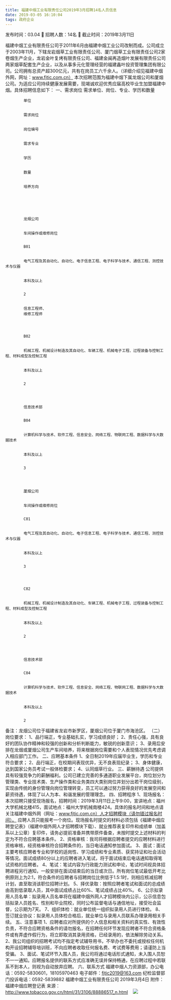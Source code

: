 ```yaml
---
title: 福建中烟工业有限责任公司2019年3月招聘14名人员信息
date: 2019-03-05 16:10:04
tags: 政府企业
---
```

发布时间：03.04   🌟   招聘人数：14名   🌈   截止时间：2019年3月11日
<!-- more -->

福建中烟工业有限责任公司于2011年6月由福建中烟工业公司改制而成。公司成立于2003年11月，下辖龙岩烟草工业有限责任公司、厦门烟草工业有限责任公司2家卷烟生产企业，龙岩金叶复烤有限责任公司、福建金闽再造烟叶发展有限责任公司两家烟草配套生产企业，以及从事多元化管理经营的福建鑫叶投资管理集团有限公司。公司拥有总资产超300亿元，共有在岗员工六千余人。（详细介绍见福建中烟外网，网址：www.fjtic.com.cn）
本次招聘范围为福建中烟下属龙烟公司和厦烟公司。为适应公司持续健康发展需要，现竭诚欢迎优秀应届高校毕业生加盟福建中烟。具体招聘信息如下：
一、需求岗位
需求单位、岗位、专业、学历和数量

    
        
            
            单位
            
            
            需求岗位
            
            
            岗位编号
            
            
            需求专业
            
            
            学历
            
            
            数量
            
            
            培养方向
            
        
    
    
        
            
            龙烟公司
            
            
            车间操作或维修岗位
            
            
            B01
            
            
            电气工程及其自动化、自动化、电子信息工程、电子科学与技术、通信工程、测控技术与仪器
            
            
            本科及以上
            
            
            2
            
            
            信息工程师、
            维修工程师
            
        
        
            
            B02
            
            
            机械工程、机械设计制造及其自动化、车辆工程、机械电子工程、过程装备与控制工程、材料成型及控制工程
            
            
            本科及以上
            
            
            2
            
        
        
            
            信息技术部
            
            
            B04
            
            
            计算机科学与技术、软件工程、信息安全、网络工程、物联网工程、数据科学与大数据技术
            
            
            本科及以上
            
            
            3
            
        
        
            
            厦烟公司
            
            
            车间操作或维修岗位
            
            
            C01
            
            
            电气工程及其自动化、自动化、电子信息工程、电子科学与技术、通信工程、测控技术与仪器
            
            
            本科及以上
            
            
            3
            
        
        
            
            C02
            
            
            机械工程、机械设计制造及其自动化、车辆工程、机械电子工程、过程装备与控制工程、材料成型及控制工程
            
            
            本科及以上
            
            
            2
            
        
        
            
            信息技术部
            
            
            C04
            
            
            计算机科学与技术、软件工程、信息安全、网络工程、物联网工程、数据科学与大数据技术
            
            
            本科及以上
            
            
            2
            
        
    

备注：龙烟公司位于福建省龙岩市新罗区，厦烟公司位于厦门市海沧区。
（二）岗位要求：
1、品行端正，专业基础扎实，学习成绩良好；
2、责任心强，具有良好的团队协作精神和较强的创新和分析判断能力，敏锐的创新意识；
3、录用后安排在龙烟或厦烟公司生产车间培养，将来根据岗位需要和个人表现情况优先考虑调入相应部门工作。
二、应聘基本条件
1、全日制2019年应届毕业生，学历和专业符合要求；
2、品行端正，在校期间表现优异，无不良表现纪录；
3、身体健康，达到国家公务员考试一般体检要求；
4、认同烟草行业。
三、薪酬待遇
公司提供具有较强竞争力的薪酬福利。公司已建立完善的多通道职业发展平台，岗位划分为管理类、专业技术类、生产操作类和业务类四大类别岗位并划分出若干岗位级别，实现由传统的身份管理向岗位管理转变，员工可以通过努力获得良好的发展空间和薪资待遇，体现了以人为本、和谐发展的管理理念。
四、招聘程序
1、现场报名：本次招聘只接受现场报名，招聘时间：2019年3月11日上午9:00，宣讲地点：福州大学机械北楼415，面试地点：福州大学机械南楼424。具体的报名时间和地点请关注福建中烟外网（网址：www.fjtic.com.cn）人才招聘模块（请勿错过报名时间）。
应聘人员只能报考一个岗位。现场报名时提交的材料必须包括《福建中烟应聘登记表》（福建中烟外网人才招聘模块下载）、就业推荐表复印件和成绩单（加盖系以上公章）复印件，请务必提前准备并携带原件备查，未按时提交上述材料的判定为不符合应聘基本条件。
2、资格审核：我司将根据应聘者提交的应聘材料进行资格审核，经资格审核符合招聘条件的，当日电话通知参加面试。
3、面试：面试主要考核应聘者专业和学校的适岗性、学习成绩和专业素质、获奖持证和社会活动等情况。面试成绩80分以上的应聘者进入笔试，将于面试结束后电话通知取得笔试资格的应聘者。
4、笔试：笔试内容为行政能力测试和申论，笔试时间视具体招聘进程另行通知，一般安排在面试结束后的当日或次日。所有岗位笔试最低开考比例原则上为2∶1，符合条件的应聘者与招聘岗位比例低于1.5:1时，则相应核减招聘计划，直至取消该职位招聘计划。
5、择优录取：按照应聘者笔试和面试的总成绩由高到低录取人员，其中面试成绩占比60%、笔试成绩占比40%。
6、公示拟录用人员名单：拟录用人员名单将在福建中烟外网人才招聘模块内公示，公示信息包括拟录人员姓名、性别和毕业院校，同时公布监督电话与通信地址，接受社会监督，公示期为7天。
7、组织体检：就业单位统一组织拟录用人员进行体检。
8、签订就业协议：拟录用人员体检合格后，就业单位与录用人员联系办理录用相关手续。
五、注意事项
1、应聘者应对所提供的个人信息和相关资料的真实性、有效性负责，不符合应聘资格条件的请勿报名，在招聘任何环节发现应聘者不符合资格条件或有弄虚作假行为，将立即取消其录用资格，已经录用的，依法解除劳动关系。
2、我公司组织的招聘考试均不指定考试辅导用书，不举办也不委托或授权任何机构开设招聘辅导培训班，不向应聘者收取任何报名费、考试费等费用；请谨防上当受骗。
3、面试、笔试环节入围人员，我公司将通过电话形式通知，未入围人员恕不一一通知。应聘报名提供的联系方式应准确无误并保持畅通，在应聘过程中若联系不到本人，则视为自动放弃应聘。
六、联系方式
福建中烟人力资源部，办公电话：0592-5830601，18105970463
电子邮件：fjtic2019@163.com
纪检监督部门投诉电话：0592-5839882
福建中烟工业有限责任公司
2019年3月4日
附件：福建中烟应聘登记表
来源：
http://www.tobacco.gov.cn/html/31/3106/88886517_n.html
 
 ![](https://cdn.weiweiblog.cn/20181015134814.png)